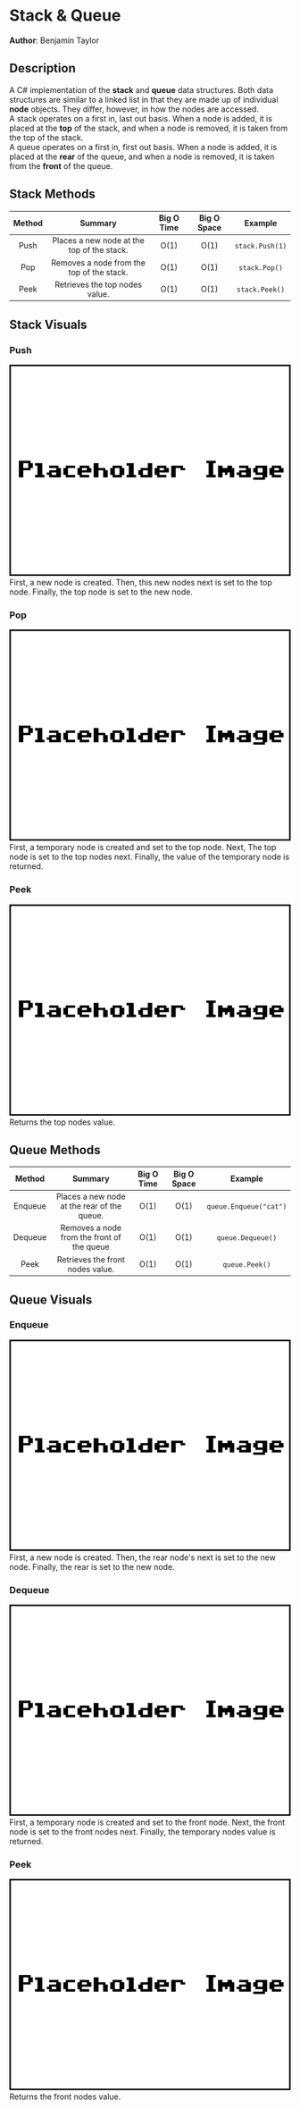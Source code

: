 # Stack & Queue
**Author**: Benjamin Taylor

## Description
A C# implementation of the **stack** and **queue** data structures. 
Both data structures are similar to a linked list in that they are made up of individual **node** objects. They differ, however, in how the nodes are accessed.  
A stack operates on a first in, last out basis. When a node is added, it is placed at the **top** of the stack, and when a node is removed, it is taken from the top of the stack.  
A queue operates on a first in, first out basis. When a node is added, it is placed at the **rear** of the queue, and when a node is removed, it is taken from the **front** of the queue.

## Stack Methods
| Method | Summary | Big O Time | Big O Space | Example |
| :----: | :-----: | :--------: | :---------: | :-----: |
| Push | Places a new node at the top of the stack. | O(1) | O(1) | `stack.Push(1)`
| Pop | Removes a node from the top of the stack. | O(1) | O(1) | `stack.Pop()`
| Peek | Retrieves the top nodes value. | O(1) | O(1) | `stack.Peek()`

## Stack Visuals
### Push
![Stack Push](../../assets/stack-and-queue/stackpush.webp)
First, a new node is created. Then, this new nodes next is set to the top node. Finally, the top node is set to the new node.

### Pop
![Stack Pop](../../assets/stack-and-queue/stackpop.webp)
First, a temporary node is created and set to the top node. Next, The top node is set to the top nodes next. Finally, the value of the temporary node is returned.

### Peek
![Stack Peek](../../assets/stack-and-queue/stackpeek.webp)
Returns the top nodes value.

## Queue Methods
| Method | Summary | Big O Time | Big O Space | Example |
| :----: | :-----: | :--------: | :---------: | :-----: |
| Enqueue | Places a new node at the rear of the queue. | O(1) | O(1) | `queue.Enqueue("cat")`
| Dequeue | Removes a node from the front of the queue | O(1) | O(1) | `queue.Dequeue()`
| Peek | Retrieves the front nodes value. | O(1) | O(1) | `queue.Peek()`

## Queue Visuals
### Enqueue
![Queue Enqueue](../../assets/stack-and-queue/queueenqueue.webp)
First, a new node is created. Then, the rear node's next is set to the new node. Finally, the rear is set to the new node.

### Dequeue
![Queue Dequeue](../../assets/stack-and-queue/queuedequeue.webp)
First, a temporary node is created and set to the front node. Next, the front node is set to the front nodes next. Finally, the temporary nodes value is returned.

### Peek
![Queue Peek](../../assets/stack-and-queue/queuepeek.webp)
Returns the front nodes value.
